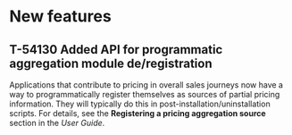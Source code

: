 # New features

## T-54130 Added API for programmatic aggregation module de/registration

Applications that contribute to pricing in overall sales journeys now have a way to programmatically register themselves as sources of partial pricing information.
They will typically do this in post-installation/uninstallation scripts.
For details, see the **Registering a pricing aggregation source** section in the *User Guide*.
